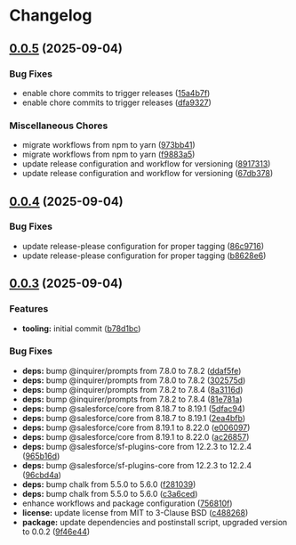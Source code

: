 # Changelog

## [0.0.5](https://github.com/mrveress/cvmove/compare/v0.0.4...v0.0.5) (2025-09-04)


### Bug Fixes

* enable chore commits to trigger releases ([15a4b7f](https://github.com/mrveress/cvmove/commit/15a4b7ff14e6da7897e0cd3dc9d4f79b5160f32a))
* enable chore commits to trigger releases ([dfa9327](https://github.com/mrveress/cvmove/commit/dfa93275e10d0a0e0bb9f91b5570db88a3f9fc1a))


### Miscellaneous Chores

* migrate workflows from npm to yarn ([973bb41](https://github.com/mrveress/cvmove/commit/973bb41876af824aea923b32c41376e88e0e66ec))
* migrate workflows from npm to yarn ([f9883a5](https://github.com/mrveress/cvmove/commit/f9883a5cd43e4f2fef28c037f9228f94fa863b5b))
* update release configuration and workflow for versioning ([8917313](https://github.com/mrveress/cvmove/commit/8917313a031c339e0c59c2b4de766c32c66f9d4c))
* update release configuration and workflow for versioning ([67db378](https://github.com/mrveress/cvmove/commit/67db3789c0d8495b1e2c128d0f6add7ad30aa32e))

## [0.0.4](https://github.com/mrveress/cvmove/compare/0.0.3...v0.0.4) (2025-09-04)


### Bug Fixes

* update release-please configuration for proper tagging ([86c9716](https://github.com/mrveress/cvmove/commit/86c971622753c3d9cd810738a1c18df477e6d4bf))
* update release-please configuration for proper tagging ([b8628e6](https://github.com/mrveress/cvmove/commit/b8628e6229d556e43bacfa8895d9099c5c125a0a))

## [0.0.3](https://github.com/mrveress/cvmove/compare/v0.0.2...v0.0.3) (2025-09-04)


### Features

* **tooling:** initial commit ([b78d1bc](https://github.com/mrveress/cvmove/commit/b78d1bc4b93341e257a4685abb8cfa67299fa26f))


### Bug Fixes

* **deps:** bump @inquirer/prompts from 7.8.0 to 7.8.2 ([ddaf5fe](https://github.com/mrveress/cvmove/commit/ddaf5fe4ce81d0c28bb373a3759d7145c33e3829))
* **deps:** bump @inquirer/prompts from 7.8.0 to 7.8.2 ([302575d](https://github.com/mrveress/cvmove/commit/302575da46d1737e77966f1e13aad696b8fb70dd))
* **deps:** bump @inquirer/prompts from 7.8.2 to 7.8.4 ([8a3116d](https://github.com/mrveress/cvmove/commit/8a3116dbb884d1b650dea6d82cecdd465ff17d88))
* **deps:** bump @inquirer/prompts from 7.8.2 to 7.8.4 ([81e781a](https://github.com/mrveress/cvmove/commit/81e781a8fff9031d94b32f6248c4778f1e066332))
* **deps:** bump @salesforce/core from 8.18.7 to 8.19.1 ([5dfac94](https://github.com/mrveress/cvmove/commit/5dfac9413d89b780b160ed46b1b06dfc468bfed8))
* **deps:** bump @salesforce/core from 8.18.7 to 8.19.1 ([2ea4bfb](https://github.com/mrveress/cvmove/commit/2ea4bfb37d6f168bfb4cf19a59c668581b689678))
* **deps:** bump @salesforce/core from 8.19.1 to 8.22.0 ([e006097](https://github.com/mrveress/cvmove/commit/e006097ef1d66bd905f4fd5f09314817550bfe52))
* **deps:** bump @salesforce/core from 8.19.1 to 8.22.0 ([ac26857](https://github.com/mrveress/cvmove/commit/ac26857869aecb942728c2f9ca5e0567122d33d3))
* **deps:** bump @salesforce/sf-plugins-core from 12.2.3 to 12.2.4 ([965b16d](https://github.com/mrveress/cvmove/commit/965b16d3384017943b1eb5be2366a33641940444))
* **deps:** bump @salesforce/sf-plugins-core from 12.2.3 to 12.2.4 ([96cbd4a](https://github.com/mrveress/cvmove/commit/96cbd4af3f97ffb2d6c7f203e4552afc62c906d2))
* **deps:** bump chalk from 5.5.0 to 5.6.0 ([f281039](https://github.com/mrveress/cvmove/commit/f2810396c393f94220ac042dc47c41c8c7ec394a))
* **deps:** bump chalk from 5.5.0 to 5.6.0 ([c3a6ced](https://github.com/mrveress/cvmove/commit/c3a6ced8f03e7b26caadf3905c91999bd2e135c9))
* enhance workflows and package configuration ([756810f](https://github.com/mrveress/cvmove/commit/756810ff77a63b7f634ed890fd9952c094d816c9))
* **license:** update license from MIT to 3-Clause BSD ([c488268](https://github.com/mrveress/cvmove/commit/c4882684fc9d0c04d764ee27b6703149b7445003))
* **package:** update dependencies and postinstall script, upgraded version to 0.0.2 ([9f46e44](https://github.com/mrveress/cvmove/commit/9f46e4453beafba00d7b79f63b09c3a8d692d118))
